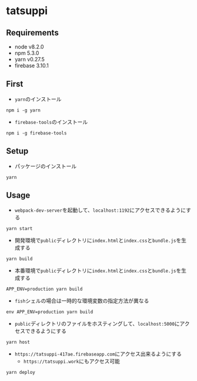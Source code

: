 tatsuppi
===========

## Requirements
- node v8.2.0
- npm 5.3.0
- yarn v0.27.5
- firebase 3.10.1

## First
- `yarn`のインストール

```
npm i -g yarn
```

- `firebase-tools`のインストール

```
npm i -g firebase-tools
```

## Setup
- パッケージのインストール

```
yarn
```

## Usage
- `webpack-dev-server`を起動して、`localhost:1192`にアクセスできるようにする

```
yarn start
```

- 開発環境で`public`ディレクトリに`index.html`と`index.css`と`bundle.js`を生成する

```
yarn build
```

- 本番環境で`public`ディレクトリに`index.html`と`index.css`と`bundle.js`を生成する

```
APP_ENV=production yarn build
```

- `fish`シェルの場合は一時的な環境変数の指定方法が異なる

```
env APP_ENV=production yarn build
```

- `public`ディレクトリのファイルをホスティングして、`localhost:5000`にアクセスできるようにする

```
yarn host
```

- `https://tatsuppi-417ae.firebaseapp.com`にアクセス出来るようにする
  - `https://tatsuppi.work`にもアクセス可能

```
yarn deploy
```
